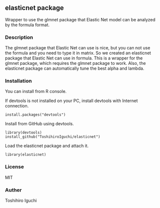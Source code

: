 ## elasticnet package
Wrapper to use the glmnet package that Elastic Net model can be analyzed by the formula format.

### Description
The glmnet package that Elastic Net can use is nice, but you can not use the formula and you need to type it in matrix.
So we created an elasticnet package that Elastic Net can use in formula.
This is a wrapper for the glmnet package, which requires the glmnet package to work.
Also, the elasticnet package can automatically tune the best alpha and lambda.

### Installation
You can install from R console.

If devtools is not installed on your PC, install devtools with Internet connection.

    install.packages("devtools")

Install from GitHub using devtools.
    
    library(devtools)
    install_github("ToshihiroIguchi/elasticnet")

Load the elasticnet package and attach it.

    library(elasticnet)



### License 
MIT

### Auther
Toshihiro Iguchi

